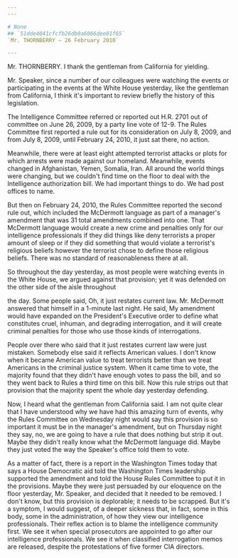 ```yaml
---
---

# None
## `51dde4041cfcfb26db0a6066dee81f65`
`Mr. THORNBERRY — 26 February 2010`

---
```



Mr. THORNBERRY. I thank the gentleman from California for yielding.

Mr. Speaker, since a number of our colleagues were watching the 
events or participating in the events at the White House yesterday, 
like the gentleman from California, I think it's important to review 
briefly the history of this legislation.

The Intelligence Committee referred or reported out H.R. 2701 out of 
committee on June 26, 2009, by a party line vote of 12-9. The Rules 
Committee first reported a rule out for its consideration on July 8, 
2009, and from July 8, 2009, until February 24, 2010, it just sat 
there, no action.

Meanwhile, there were at least eight attempted terrorist attacks or 
plots for which arrests were made against our homeland. Meanwhile, 
events changed in Afghanistan, Yemen, Somalia, Iran. All around the 
world things were changing, but we couldn't find time on the floor to 
deal with the Intelligence authorization bill. We had important things 
to do. We had post offices to name.

But then on February 24, 2010, the Rules Committee reported the 
second rule out, which included the McDermott language as part of a 
manager's amendment that was 31 total amendments combined into one. 
That McDermott language would create a new crime and penalties only for 
our intelligence professionals if they did things like deny terrorists 
a proper amount of sleep or if they did something that would violate a 
terrorist's religious beliefs however the terrorist chose to define 
those religious beliefs. There was no standard of reasonableness there 
at all.

So throughout the day yesterday, as most people were watching events 
in the White House, we argued against that provision; yet it was 
defended on the other side of the aisle throughout


the day. Some people said, Oh, it just restates current law. Mr. 
McDermott answered that himself in a 1-minute last night. He said, My 
amendment would have expanded on the President's Executive order to 
define what constitutes cruel, inhuman, and degrading interrogation, 
and it will create criminal penalties for those who use those kinds of 
interrogations.

People over there who said that it just restates current law were 
just mistaken. Somebody else said it reflects American values. I don't 
know when it became American value to treat terrorists better than we 
treat Americans in the criminal justice system. When it came time to 
vote, the majority found that they didn't have enough votes to pass the 
bill, and so they went back to Rules a third time on this bill. Now 
this rule strips out that provision that the majority spent the whole 
day yesterday defending.

Now, I heard what the gentleman from California said. I am not quite 
clear that I have understood why we have had this amazing turn of 
events, why the Rules Committee on Wednesday night would say this 
provision is so important it must be in the manager's amendment, but on 
Thursday night they say, no, we are going to have a rule that does 
nothing but strip it out. Maybe they didn't really know what the 
McDermott language did. Maybe they just voted the way the Speaker's 
office told them to vote.

As a matter of fact, there is a report in the Washington Times today 
that says a House Democratic aid told the Washington Times leadership 
supported the amendment and told the House Rules Committee to put it in 
the provisions. Maybe they were just persuaded by our eloquence on the 
floor yesterday, Mr. Speaker, and decided that it needed to be removed. 
I don't know, but this provision is deplorable; it needs to be 
scrapped. But it's a symptom, I would suggest, of a deeper sickness 
that, in fact, some in this body, some in the administration, of how 
they view our intelligence professionals. Their reflex action is to 
blame the intelligence community first. We see it when special 
prosecutors are appointed to go after our intelligence professionals. 
We see it when classified interrogation memos are released, despite the 
protestations of five former CIA directors.
